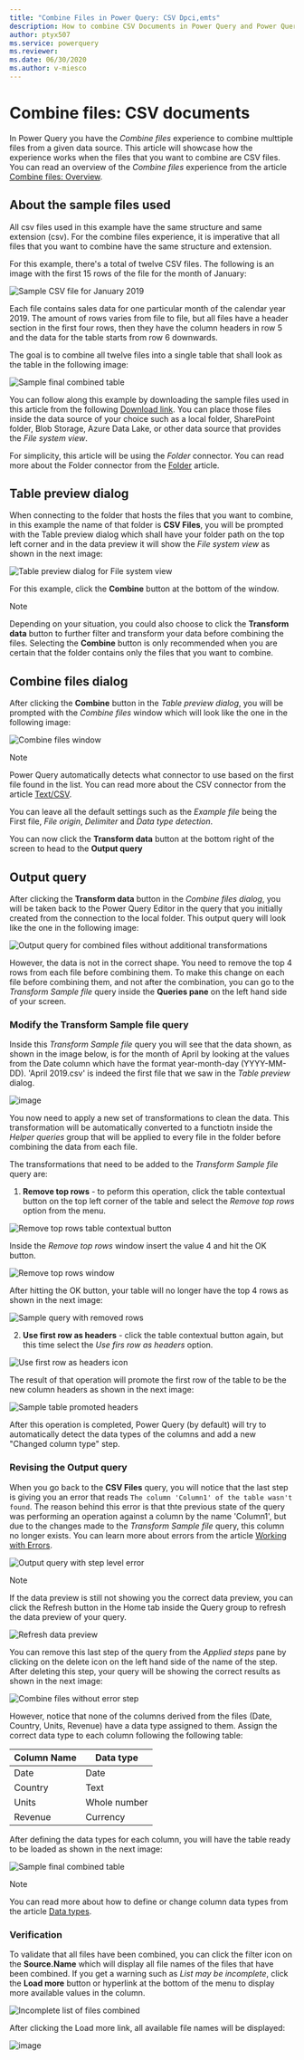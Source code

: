 ```yaml
---
title: "Combine Files in Power Query: CSV Dpci,emts" 
description: How to combine CSV Documents in Power Query and Power Query Online
author: ptyx507
ms.service: powerquery
ms.reviewer: 
ms.date: 06/30/2020
ms.author: v-miesco
---
```


# Combine files: CSV documents

In Power Query you have the *Combine files* experience to combine multtiple files from a given data source. This article will showcase how the experience works when the files that you want to combine are CSV files. You can read an overview of the *Combine files* experience from the article [Combine files: Overview](combine-files-overview.md). 

## About the sample files used

All csv files used in this example have the same structure and same extension (csv). For the combine files experience, it is imperative that all files that you want to combine have the same structure and extension.

For this example, there's a total of twelve CSV files. The following is an image with the first 15 rows of the file for the month of January:

![Sample CSV file for January 2019](images/me-combine-files-csv-sample-csv-file.png)

Each file contains sales data for one particular month of the calendar year 2019. The amount of rows varies from file to file, but all files have a header section in the first four rows, then they have the column headers in row 5 and the data for the table starts from row 6 downwards. 

The goal is to combine all twelve files into a single table that shall look as the table in the following image:

![Sample final combined table](images/me-combine-files-csv-final-table.png)

You can follow along this example by downloading the sample files used in this article from the following [Download link](csv-files.zip). You can place those files inside the  data source of your choice such as a local folder, SharePoint folder, Blob Storage, Azure Data Lake, or other data source that provides the *File system view*. 

For simplicity, this article will be using the *Folder* connector. You can read more about the Folder connector from the [Folder](Connectors/Folder.md) article.

## Table preview dialog

When connecting to the folder that hosts the files that you want to combine, in this example the name of that folder is **CSV Files**, you will be prompted with the Table preview dialog which shall have your folder path on the top left corner  and in the data preview it will show the *File system view* as shown in the next image:

![Table preview dialog for File system view](images/me-combine-files-csv-files-list.png)

For this example, click the **Combine** button at the bottom of the window.

>[!Note]
>Depending on your situation, you could also choose to click the **Transform data** button to further filter and transform your data before combining the files. Selecting the **Combine** button is only recommended when you are certain that the folder contains only the files that you want to combine.

## Combine files dialog

After clicking the **Combine** button in the *Table preview dialog*, you will be prompted with the *Combine files* window which will look like the one in the following image:

![Combine files window](images/me-combine-files-csv-combine-files-window.png)

>[!Note]
Power Query automatically detects what connector to use based on the first file found in the list. You can read more about the CSV connector from the article [Text/CSV](textcsv.md).

You can leave all the default settings such as the *Example file* being the First file, *File origin*, *Delimiter* and *Data type detection*.

You can now click the **Transform data** button at the bottom right of the screen to head to the **Output query**

## Output query

After clicking the **Transform data** button in the *Combine files dialog*, you will be taken back to the Power Query Editor in the query that you initially created from the connection to the local folder. This output query will look like the one in the following image:

![Output query for combined files without additional transformations](images/me-combine-files-csv-combined-files-pre-transformation.png)

However, the data is not in the correct shape. You need to remove the top 4 rows from each file before combining them. To make this change on each file before combining them, and not after the combination, you can go to the *Transform Sample file* query inside the **Queries pane** on the left hand side of your screen.

### Modify the Transform Sample file query

Inside this *Transform Sample file* query you will see that the data shown, as shown in the image below, is for the month of April by looking at the values from the Date column which have the format year-month-day (YYYY-MM-DD). 'April 2019.csv' is indeed the first file that we saw in the *Table preview* dialog.

![image](images/me-combine-files-csv-transform-sample-file.png)

You now need to apply a new set of transformations to clean the data. This transformation will be automatically converted to a functiotn inside the *Helper queries* group that will be applied to every file in the folder before combining the data from each file.

The transformations that need to be added to the *Transform Sample file* query are:
1. **Remove top rows** - to peform this operation, click the table contextual button on the top left corner of the table and select the *Remove top rows* option from the menu. 

![Remove top rows table contextual button](images/me-combine-files-csv-remove-top-rows.png)

Inside the *Remove top rows* window insert the value 4 and hit the OK button.

![Remove top rows window](images/me-combine-files-csv-remove-top-rows-window.png)

After hitting the OK button, your table will no longer have the top 4 rows as shown in the next image:

![Sample query with removed rows](images/me-combine-files-csv-top-rows-removed.png)

2. **Use first row as headers** - click the table contextual button again, but this time select the *Use firs row as headers* option.

![Use first row as headers icon](images/me-combine-files-csv-promote-headers.png)

The result of that operation will promote the first row of the table to be the new column headers as shown in the next image: 

![Sample table promoted headers](images/me-combine-files-csv-headers-promoted.png)

After this operation is completed, Power Query (by default) will try to automatically detect the data types of the columns and add a new "Changed column type" step.

### Revising the Output query

When you go back to the **CSV Files** query, you will notice that the last step is giving you an error that reads ```The column 'Column1' of the table wasn't found```. The reason behind this error is that thte previous state of the query was performing an operation against a column by the name 'Column1', but due to the changes made to the *Transform Sample file* query, this column no longer exists. You can learn more about errors from the article [Working with Errors](working-with-errors.md).

![Output query with step level error](images/me-combine-files-csv-column-name-error.png)

>[!Note]
> If the data preview is still not showing you the correct data preview, you can click the Refresh button in the Home tab inside the Query group to refresh the data preview of your query.
>
>![Refresh data preview](images/me-combine-files-csv-refresh-preview.png)
>

You can remove this last step of the query from the *Applied steps* pane by clicking on the delete icon on the left hand side of the name of the step. After deleting this step, your query will be showing the correct results as shown in the next image:

![Combine files without error step](images/me-combine-files-csv-expanded-table-step.png)

However, notice that none of the columns derived from the files (Date, Country, Units, Revenue) have a data type assigned to them. Assign the correct data type to each column following the following table:

Column Name | Data type|
------------|----------|
Date| Date
Country | Text
Units| Whole number
Revenue| Currency

After defining the data types for each column, you will have the table ready to be loaded as shown in the next image:

![Sample final combined table](images/me-combine-files-csv-final-table.png)

>[!Note]
>You can read more about how to define or change column data types from the article [Data types](data-types.md).

### Verification

To validate that all files have been combined, you can click the filter icon on the **Source.Name** which will display all file names of the files that have been combined. If you get a warning such as *List may be incomplete*, click the **Load more** button or hyperlink at the bottom of the menu to display more available values in the column.

![Incomplete list of files combined](images/me-combine-files-csv-incomplete-list.png)

After clicking the Load more link, all available file names will be displayed:

![image](images/me-combine-files-csv-full-combined-files-list.png)
